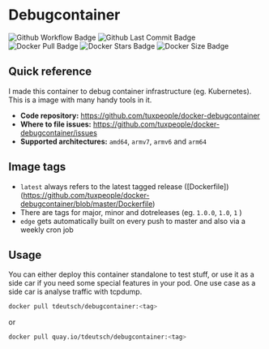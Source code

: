 # Debugcontainer
![Github Workflow Badge](https://github.com/tuxpeople/docker-debugcontainer/actions/workflows/release.yml/badge.svg)
![Github Last Commit Badge](https://img.shields.io/github/last-commit/tuxpeople/docker-debugcontainer)
![Docker Pull Badge](https://img.shields.io/docker/pulls/tdeutsch/debugcontainer)
![Docker Stars Badge](https://img.shields.io/docker/stars/tdeutsch/debugcontainer)
![Docker Size Badge](https://img.shields.io/docker/image-size/tdeutsch/debugcontainer)

## Quick reference

I made this container to debug container infrastructure (eg. Kubernetes). 
This is a image with many handy tools in it.

* **Code repository:**
  https://github.com/tuxpeople/docker-debugcontainer
* **Where to file issues:**
  https://github.com/tuxpeople/docker-debugcontainer/issues
* **Supported architectures:**
  ```amd64```, ```armv7```, ```armv6``` and ```arm64```

## Image tags
- ```latest``` always refers to the latest tagged release ([Dockerfile])(https://github.com/tuxpeople/docker-debugcontainer/blob/master/Dockerfile)
- There are tags for major, minor and dotreleases (eg. ```1.0.0```, ```1.0```, ```1``` )
- ```edge``` gets automatically built on every push to master and also via a weekly cron job

## Usage
You can either deploy this container standalone to test stuff, or use it as a side car if you need some special features in your pod. One use case as a side car is analyse traffic with tcpdump.

```sh
docker pull tdeutsch/debugcontainer:<tag>
```

or

```sh
docker pull quay.io/tdeutsch/debugcontainer:<tag>
```

